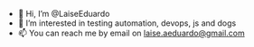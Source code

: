 - 👋 Hi, I’m @LaiseEduardo
- 👀 I’m interested in testing automation, devops, js and dogs 
- 📫 You can reach me by email on laise.aeduardo@gmail.com

<!---
LaiseEduardo/LaiseEduardo is a ✨ special ✨ repository because its `README.md` (this file) appears on your GitHub profile.
You can click the Preview link to take a look at your changes.
--->
